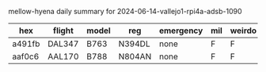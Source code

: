 mellow-hyena daily summary for 2024-06-14-vallejo1-rpi4a-adsb-1090

|hex|flight|model|reg|emergency|mil|weirdo|
|--|--|--|--|--|--|--|
|a491fb|DAL347|B763|N394DL|none|F|F|
|aaf0c6|AAL170|B788|N804AN|none|F|F|
